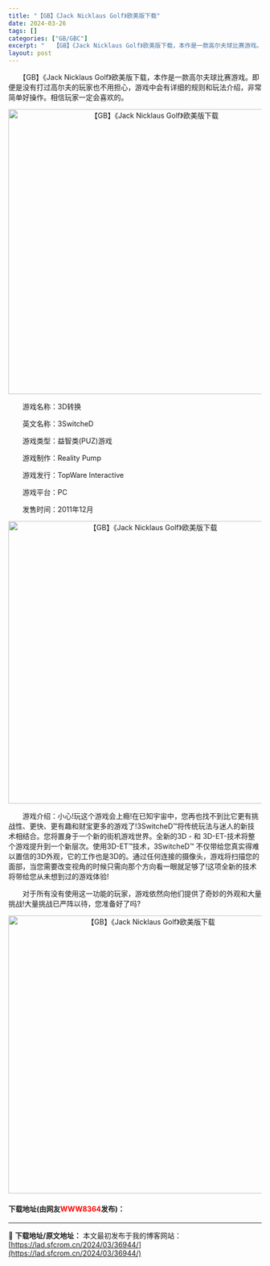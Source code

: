 ```yaml
---
title: "【GB】《Jack Nicklaus Golf》欧美版下载"
date: 2024-03-26
tags: []
categories: ["GB/GBC"]
excerpt: "　　【GB】《Jack Nicklaus Golf》欧美版下载，本作是一款高尔夫球比赛游戏。即便是没有打过高尔夫的玩家也不用担心，游戏中会有详细的规则和玩法介绍，非常简单好操作。相信玩家一定会喜欢的。 　　游戏名称：3D转换 　　英文名称：3SwitcheD 　　游戏类型：益智类(PUZ)游戏 　　&hellip;"
layout: post
---
```


 <p>　　【GB】《Jack Nicklaus Golf》欧美版下载，本作是一款高尔夫球比赛游戏。即便是没有打过高尔夫的玩家也不用担心，游戏中会有详细的规则和玩法介绍，非常简单好操作。相信玩家一定会喜欢的。</p> <p align="center"><img align="" border="0" src="https://lad.sfcrom.cn/wp-content/uploads/2024/03/20240326_660280824c59f.png" width="566" alt="【GB】《Jack Nicklaus Golf》欧美版下载" /></p> <p>　　游戏名称：3D转换</p> <p>　　英文名称：3SwitcheD</p> <p>　　游戏类型：益智类(PUZ)游戏</p> <p>　　游戏制作：Reality Pump</p> <p>　　游戏发行：TopWare Interactive</p> <p>　　游戏平台：PC</p> <p>　　发售时间：2011年12月</p> <p align="center"><img align="" border="0" src="https://lad.sfcrom.cn/wp-content/uploads/2024/03/20240326_66028082e357b.png" width="561" alt="【GB】《Jack Nicklaus Golf》欧美版下载" /></p> <p>　　游戏介绍：小心!玩这个游戏会上瘾!在已知宇宙中，您再也找不到比它更有挑战性、更快、更有趣和财宝更多的游戏了!3SwitcheD&trade;将传统玩法与迷人的新技术相结合。您将置身于一个新的街机游戏世界。全新的3D - 和 3D-ET-技术将整个游戏提升到一个新层次。使用3D-ET&trade;技术，3SwitcheD&trade; 不仅带给您真实得难以置信的3D外观，它的工作也是3D的。通过任何连接的摄像头，游戏将扫描您的面部，当您需要改变视角的时候只需向那个方向看一眼就足够了!这项全新的技术将带给您从未想到过的游戏体验!</p> <p>　　对于所有没有使用这一功能的玩家，游戏依然向他们提供了奇妙的外观和大量挑战!大量挑战已严阵以待，您准备好了吗?</p> <p align="center"><img align="" border="0" src="https://lad.sfcrom.cn/wp-content/uploads/2024/03/20240326_660280838c821.png" width="552" alt="【GB】《Jack Nicklaus Golf》欧美版下载" /></p> <p><h4>下载地址(由网友<font color="red">WWW8364</font>发布)：</h4></p> 

---
📖 **下载地址/原文地址：** 本文最初发布于我的博客网站：[https://lad.sfcrom.cn/2024/03/36944/](https://lad.sfcrom.cn/2024/03/36944/)
